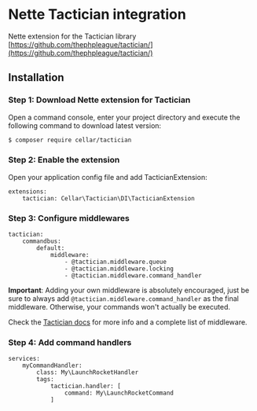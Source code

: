 # Nette Tactician integration

Nette extension for the Tactician library
[https://github.com/thephpleague/tactician/](https://github.com/thephpleague/tactician/)

## Installation

### Step 1: Download Nette extension for Tactician
Open a command console, enter your project directory and execute the
following command to download latest version:

```bash
$ composer require cellar/tactician
```

### Step 2: Enable the extension
Open your application config file and add TacticianExtension:

```neon
extensions: 
    tactician: Cellar\Tactician\DI\TacticianExtension
```

### Step 3: Configure middlewares

```neon
tactician:
    commandbus:
        default:
            middleware:
                - @tactician.middleware.queue
                - @tactician.middleware.locking
                - @tactician.middleware.command_handler
```

**Important**: Adding your own middleware is absolutely encouraged, just be sure to always add `@tactician.middleware.command_handler` as the final middleware. Otherwise, your commands won't actually be executed.

Check the [Tactician docs](http://tactician.thephpleague.com/middleware) for more info and a complete list of middleware.

### Step 4: Add command handlers

```neon
services:
    myCommandHandler: 
        class: My\LaunchRocketHandler
        tags: 
            tactician.handler: [
                command: My\LaunchRocketCommand
            ]
```